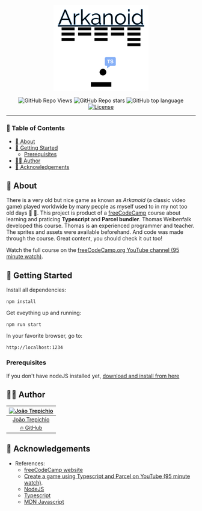 <p align="center">
  <a href="" rel="noopener">
 <img width=50% src="./src/images/Logo.png" alt="Arkanoid Typescript-game project logo"></a>
</p>

<div align="center">

 ![GitHub Repo Views](https://visitor-badge.glitch.me/badge?page_id=arkanoid-typescript-parcel.visitor-badge) ![GitHub Repo stars](https://badgen.net/github/stars/trepichio/arkanoid-typescript-parcel)
 ![GitHub top language](https://img.shields.io/github/languages/top/trepichio/arkanoid-typescript-parcel?style=flat)
[![License](https://img.shields.io/badge/license-MIT-blue.svg)](/LICENSE)

</div>

---
### 📝 Table of Contents
- [🧐 About <a name = "about"></a>](#-about-)
- [🚀 Getting Started <a name = "getting_started"></a>](#-getting-started-)
  - [Prerequisites](#prerequisites)
- [👨‍🚀 Author](#-author)
- [🎉 Acknowledgements <a name = "acknowledgement"></a>](#-acknowledgements-)

## 🧐 About <a name = "about"></a>

There is a very old but nice game as known as *Arkanoid* (a classic video game) played worldwide by many people as myself used to in my not too old days 🤣 🤣. This project is product of a [freeCodeCamp](https://freecodecamp.org) course about learning and praticing **Typescript** and **Parcel bundler**. Thomas Weibenfalk developed this course. Thomas is an experienced programmer and teacher.
The sprites and assets were available beforehand. And code was made through the course.
Great content, you should check it out too!

Watch the full course on the [freeCodeCamp.org YouTube channel (95 minute watch)](https://www.youtube.com/watch?v=7bejSTim38A).

## 🚀 Getting Started <a name = "getting_started"></a>

Install all dependencies:

```
npm install
```

Get eveything up and running:

```
npm run start
```

In your favorite browser, go to:

```
http://localhost:1234
```

### Prerequisites

If you don't have nodeJS installed yet, [download and install from here](https://nodejs.org/en/)

## 👨‍🚀 Author
| [<img alt="João Trepichio" src="https://avatars2.githubusercontent.com/u/11396817?s=460&u=085712d4f1296e6ad0a220ae7c0ea5278a9c40ed&v=4" width="100">](https://trepichio.github.io) |
|:--------------------------------------------------:|
| [João Trepichio](https://trepichio.github.io)    |
| [🔥 GitHub](https://github.com/trepichio)


## 🎉 Acknowledgements <a name = "acknowledgement"></a>

- References:
  - [freeCodeCamp website](https://freecodecamp.org)
  -  [Create a game using Typescript and Parcel on YouTube (95 minute watch)](https://www.youtube.com/watch?v=7bejSTim38A).
  - [NodeJS](https://nodejs.org/en/)
  - [Typescript](http://typescriptlang.org)
  - [MDN Javascript](https://developer.mozilla.org/en-US/docs/Web/JavaScript)
